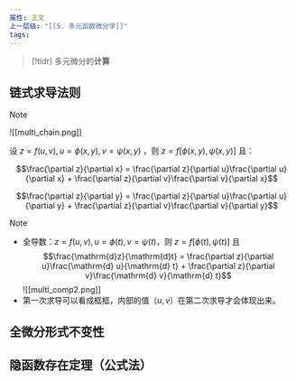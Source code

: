 ```yaml
---
属性: 正文
上一层级: "[[5. 多元函数微分学]]"
tags:
---
```


> [!tldr] 
> 多元微分的**计算**

## 链式求导法则

> [!note] 
> ![[multi_chain.png]]

设 $z=f(u,v), u=\phi(x,y), v=\psi(x,y)$ ，则 $z=f[\phi(x,y), \psi(x,y)]$ 且：

$$\frac{\partial z}{\partial x} = \frac{\partial z}{\partial u}\frac{\partial u}{\partial x} + \frac{\partial z}{\partial v}\frac{\partial v}{\partial x}$$

$$\frac{\partial z}{\partial y} = \frac{\partial z}{\partial u}\frac{\partial u}{\partial y} + \frac{\partial z}{\partial v}\frac{\partial v}{\partial y}$$

> [!note] 
> - 全导数：$z=f(u,v), u=\phi(t), v=\psi(t)$，则 $z=f[\phi(t), \psi(t)]$ 且 $$\frac{\mathrm{d}z}{\mathrm{d}t} = \frac{\partial z}{\partial u}\frac{\mathrm{d} u}{\mathrm{d} t} + \frac{\partial z}{\partial v}\frac{\mathrm{d} v}{\mathrm{d} t}$$ ![[multi_comp2.png]]
> - 第一次求导可以看成框框，内部的值（$u, v$）在第二次求导才会体现出来。

## 全微分形式不变性


## 隐函数存在定理（公式法）